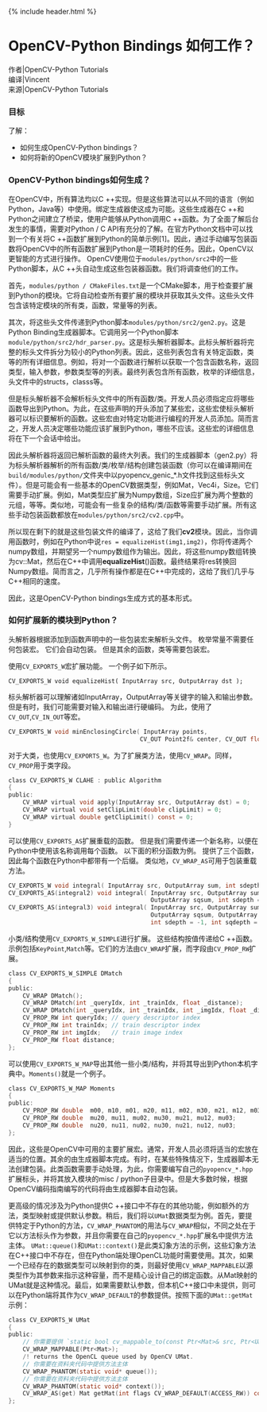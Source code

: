 {% include header.html %}

# OpenCV-Python Bindings 如何工作？   

作者|OpenCV-Python Tutorials  
编译|Vincent  
来源|OpenCV-Python Tutorials  

### 目标
了解：
- 如何生成OpenCV-Python bindings？
- 如何将新的OpenCV模块扩展到Python？

### OpenCV-Python bindings如何生成？

在OpenCV中，所有算法均以C ++实现。但是这些算法可以从不同的语言（例如Python，Java等）中使用。绑定生成器使这成为可能。这些生成器在C ++和Python之间建立了桥梁，使用户能够从Python调用C ++函数。为了全面了解后台发生的事情，需要对Python / C API有充分的了解。在官方Python文档中可以找到一个有关将C ++函数扩展到Python的简单示例[1]。因此，通过手动编写包装函数将OpenCV中的所有函数扩展到Python是一项耗时的任务。因此，OpenCV以更智能的方式进行操作。 OpenCV使用位于`modules/python/src2`中的一些Python脚本，从C ++头自动生成这些包装器函数。我们将调查他们的工作。

首先，`modules/python / CMakeFiles.txt`是一个CMake脚本，用于检查要扩展到Python的模块。它将自动检查所有要扩展的模块并获取其头文件。这些头文件包含该特定模块的所有类，函数，常量等的列表。

其次，将这些头文件传递到Python脚本`modules/python/src2/gen2.py`。这是Python Binding生成器脚本。它调用另一个Python脚本`module/python/src2/hdr_parser.py`。这是标头解析器脚本。此标头解析器将完整的标头文件拆分为较小的Python列表。因此，这些列表包含有关特定函数，类等的所有详细信息。例如，将对一个函数进行解析以获取一个包含函数名称，返回类型，输入参数，参数类型等的列表。最终列表包含所有函数，枚举的详细信息，头文件中的structs，classs等。

但是标头解析器不会解析标头文件中的所有函数/类。开发人员必须指定应将哪些函数导出到Python。为此，在这些声明的开头添加了某些宏，这些宏使标头解析器可以标识要解析的函数。这些宏由对特定功能进行编程的开发人员添加。简而言之，开发人员决定哪些功能应该扩展到Python，哪些不应该。这些宏的详细信息将在下一个会话中给出。

因此头解析器将返回已解析函数的最终大列表。我们的生成器脚本（gen2.py）将为标头解析器解析的所有函数/类/枚举/结构创建包装函数（你可以在编译期间在`build/modules/python/`文件夹中以pyopencv_genic_*.h文件找到这些标头文件）。但是可能会有一些基本的OpenCV数据类型，例如Mat，Vec4i，Size。它们需要手动扩展。例如，Mat类型应扩展为Numpy数组，Size应扩展为两个整数的元组，等等。类似地，可能会有一些复杂的结构/类/函数等需要手动扩展。所有这些手动包装函数都放在`modules/python/src2/cv2.cpp`中。

所以现在剩下的就是这些包装文件的编译了，这给了我们**cv2**模块。因此，当你调用函数时，例如在Python中说`res = equalizeHist(img1,img2)`，你将传递两个numpy数组，并期望另一个numpy数组作为输出。因此，将这些numpy数组转换为cv::Mat，然后在C++中调用**equalizeHist**()函数。最终结果将res转换回Numpy数组。简而言之，几乎所有操作都是在C++中完成的，这给了我们几乎与C++相同的速度。

因此，这是OpenCV-Python bindings生成方式的基本形式。

### 如何扩展新的模块到Python？
头解析器根据添加到函数声明中的一些包装宏来解析头文件。 枚举常量不需要任何包装宏。 它们会自动包装。 但是其余的函数，类等需要包装宏。

使用`CV_EXPORTS_W`宏扩展功能。 一个例子如下所示。

```
CV_EXPORTS_W void equalizeHist( InputArray src, OutputArray dst );
```

标头解析器可以理解诸如InputArray，OutputArray等关键字的输入和输出参数。但是有时，我们可能需要对输入和输出进行硬编码。 为此，使用了`CV_OUT`,`CV_IN_OUT`等宏。

```C
CV_EXPORTS_W void minEnclosingCircle( InputArray points,
                                     CV_OUT Point2f& center, CV_OUT float& radius );
```

对于大类，也使用`CV_EXPORTS_W`。为了扩展类方法，使用`CV_WRAP`。同样，`CV_PROP`用于类字段。

```C
class CV_EXPORTS_W CLAHE : public Algorithm
{
public:
    CV_WRAP virtual void apply(InputArray src, OutputArray dst) = 0;
    CV_WRAP virtual void setClipLimit(double clipLimit) = 0;
    CV_WRAP virtual double getClipLimit() const = 0;
}
```

可以使用`CV_EXPORTS_AS`扩展重载的函数。 但是我们需要传递一个新名称，以便在Python中使用该名称调用每个函数。 以下面的积分函数为例。 提供了三个函数，因此每个函数在Python中都带有一个后缀。 类似地，`CV_WRAP_AS`可用于包装重载方法。

```C
CV_EXPORTS_W void integral( InputArray src, OutputArray sum, int sdepth = -1 );
CV_EXPORTS_AS(integral2) void integral( InputArray src, OutputArray sum,
                                        OutputArray sqsum, int sdepth = -1, int sqdepth = -1 );
CV_EXPORTS_AS(integral3) void integral( InputArray src, OutputArray sum,
                                        OutputArray sqsum, OutputArray tilted,
                                        int sdepth = -1, int sqdepth = -1 );
```

小类/结构使用`CV_EXPORTS_W_SIMPLE`进行扩展。 这些结构按值传递给C ++函数。 示例包括`KeyPoint`,`Match`等。它们的方法由`CV_WRAP`扩展，而字段由`CV_PROP_RW`扩展。

```C
class CV_EXPORTS_W_SIMPLE DMatch
{
public:
    CV_WRAP DMatch();
    CV_WRAP DMatch(int _queryIdx, int _trainIdx, float _distance);
    CV_WRAP DMatch(int _queryIdx, int _trainIdx, int _imgIdx, float _distance);
    CV_PROP_RW int queryIdx; // query descriptor index
    CV_PROP_RW int trainIdx; // train descriptor index
    CV_PROP_RW int imgIdx;   // train image index
    CV_PROP_RW float distance;
};
```

可以使用`CV_EXPORTS_W_MAP`导出其他一些小类/结构，并将其导出到Python本机字典中。`Moments()`就是一个例子。

```C
class CV_EXPORTS_W_MAP Moments
{
public:
    CV_PROP_RW double  m00, m10, m01, m20, m11, m02, m30, m21, m12, m03;
    CV_PROP_RW double  mu20, mu11, mu02, mu30, mu21, mu12, mu03;
    CV_PROP_RW double  nu20, nu11, nu02, nu30, nu21, nu12, nu03;
};
```

因此，这些是OpenCV中可用的主要扩展宏。通常，开发人员必须将适当的宏放在适当的位置。其余的由生成器脚本完成。有时，在某些特殊情况下，生成器脚本无法创建包装。此类函数需要手动处理，为此，你需要编写自己的`pyopencv_*.hpp`扩展标头，并将其放入模块的misc / python子目录中。但是大多数时候，根据OpenCV编码指南编写的代码将由生成器脚本自动包装。

更高级的情况涉及为Python提供C ++接口中不存在的其他功能，例如额外的方法，类型映射或提供默认参数。稍后，我们将以`UMat`数据类型为例。首先，要提供特定于Python的方法，`CV_WRAP_PHANTOM`的用法与`CV_WRAP`相似，不同之处在于它以方法标头作为参数，并且你需要在自己的`pyopencv_*.hpp`扩展名中提供方法主体。 `UMat::queue()`和`UMat::context()`是此类幻象方法的示例，这些幻象方法在C++接口中不存在，但在Python端处理OpenCL功能时需要使用。其次，如果一个已经存在的数据类型可以映射到你的类，则最好使用`CV_WRAP_MAPPABLE`以源类型作为其参数来指示这种容量，而不是精心设计自己的绑定函数。从Mat映射的UMat就是这种情况。最后，如果需要默认参数，但本机C++接口中未提供，则可以在Python端将其作为`CV_WRAP_DEFAULT`的参数提供。按照下面的`UMat::getMat`示例：

```C
class CV_EXPORTS_W UMat
{
public:
    // 你需要提供 `static bool cv_mappable_to(const Ptr<Mat>& src, Ptr<UMat>& dst)`
    CV_WRAP_MAPPABLE(Ptr<Mat>);
    /! returns the OpenCL queue used by OpenCV UMat.
    // 你需要在资料夹代码中提供方法主体
    CV_WRAP_PHANTOM(static void* queue());
    // 你需要在资料夹代码中提供方法主体
    CV_WRAP_PHANTOM(static void* context());
    CV_WRAP_AS(get) Mat getMat(int flags CV_WRAP_DEFAULT(ACCESS_RW)) const;
};  
```